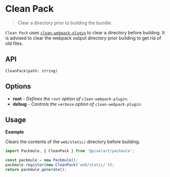 # Clean Pack
> Clear a directory prior to building the bundle.

`Clean Pack` uses [`clean-webpack-plugin`](https://github.com/johnagan/clean-webpack-plugin)
to clear a directory before building. It is advised to clear the
webpack output directory prior building to get rid of old files.

## API
`CleanPack(path: string)`

## Options
* **root** - *Defines the `root` option of `clean-webpack-plugin`.*
* **debug** - *Controls the `verbose` option of `clean-webpack-plugin`.*

## Usage

**Example** 

Clears the contents of the `web/static/` directory before building.

```ts
import Packmule, { CleanPack } from '@pixelart/packmule';

const packmule = new Packmule();
packmule.register(new CleanPack('web/static/'));
return packmule.generate();
```
